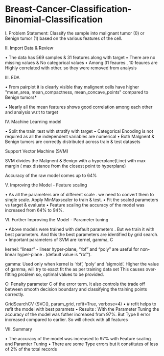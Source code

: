 # Breast-Cancer-Classification-Binomial-Classification

I.	Problem Statement: 
Classify the sample into malignant tumor (0) or Benign tumor (1) based on the various features of the cell.

II.	Import Data & Review

•	The data has 569 samples & 31 features along with target
•	There are no missing values & No categorical values
•	Among 31 feaures , 10 feaures are Highly correlated with other. so they were removed from analysis

III.	EDA

•	From pairplot  it is clearly visible thay malignent cells have higher "mean_area, mean_compactness, mean_concave_points" compared to Benign tumors*

•	Nearly all the mean features shows good correlation among each other and analysis w.r.t to target

IV.	Machine Learning model

•	Split the train_test with stratify with target
•	Categorical Encoding is not required as all the independent variables are numerical
•	Both  Malgnent & Benign tumors are correctly distributed across train & test datasets

Support Vector Machine (SVM)

SVM divides the Malgnent & Benign with a hyperplane(Line) with max margin ( max distance from the closest point to hyperplane)
 
Accuracy of the raw model comes up to 64%


V.	Improving the Model - Feature scaling

•	As all the parameters are of different scale . we need to convert them to single scale. Apply MinMaxscaler  to train & test.
•	Fit the scaled parameters vs target & evaluate
•	Feature scaling the accuracy of the model was increased from 64% to 94%.

VI.	Further Improving the Model - Parameter tuning

•	Above models were trained with default parameters . But we train it with best parameters. And this the best parameters are identified by grid search.
•	Important parameters of SVM are kernel, gamma, C

kernel:  “linear” - linear hyper-plane,  “rbf” and “poly” are useful for non-linear hyper-plane . (default value is “rbf”).  

gamma: Used only when kernel is ‘rbf’, ‘poly’ and ‘sigmoid’. 
Higher the value of gamma, will try to exact fit the as per training data set 
This causes over-fitting problem so, optimal values to be provided.

C: Penalty parameter C of the error term. It also controls the trade off between smooth decision boundary and classifying the training points correctly.

GridSearchCV (SVC(), param_grid, refit=True, verbose=4)
•	# refit helps to refit the model with best paramets 
•	Results : With the Parameter Tuning the accuracy of the model was futher increased from 97%. But Type II error increased compared to earlier. So will check with all features

VII.	Summary

•	The accuracy of the model was increased to 97% with Feature scaling and Paramter Tuning
•	There are some Type errors but it constitutes of less of 2% of the total records
